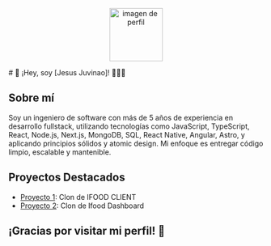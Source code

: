

<p align="center">
  <img width="105" alt="imagen de perfil" src="https://github.com/Jesus123780/Jesus123780/assets/53837840/3e39f575-8a21-4b23-9183-cd46f0493564">
</p>
# 👋 ¡Hey, soy [Jesus Juvinao]! 👨🏻‍💻

## Sobre mí

Soy un ingeniero de software con más de 5 años de experiencia en desarrollo fullstack, utilizando tecnologías como JavaScript, TypeScript, React, Node.js, Next.js, MongoDB, SQL, React Native, Angular, Astro, y aplicando principios sólidos y atomic design. Mi enfoque es entregar código limpio, escalable y mantenible.

## Proyectos Destacados

- [Proyecto 1](https://eatsy-client.vercel.app/): Clon de IFOOD CLIENT
- [Proyecto 2](https://app-foodi-store.vercel.app/): Clon de Ifood Dashboard

## ¡Gracias por visitar mi perfil! 🚀
